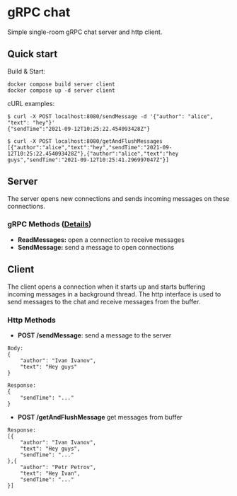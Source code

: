# gRPC chat
Simple single-room gRPC chat server and http client.

## Quick start

Build & Start:
```
docker compose build server client
docker compose up -d server client
```

cURL examples:
```
$ curl -X POST localhost:8080/sendMessage -d '{"author": "alice", "text": "hey"}'
{"sendTime":"2021-09-12T10:25:22.454093428Z"}

$ curl -X POST localhost:8080/getAndFlushMessages
[{"author":"alice","text":"hey","sendTime":"2021-09-12T10:25:22.454093428Z"},{"author":"alice","text":"hey guys","sendTime":"2021-09-12T10:25:41.296997047Z"}]
```

## Server
The server opens new connections and sends incoming messages on these connections.

### gRPC Methods ([Details](/proto/messenger.proto))
- **ReadMessages:** open a connection to receive messages
- **SendMessage:** send a message to open connections


## Client
The client opens a connection when it starts up and starts buffering incoming messages in a background thread. The http interface is used to send messages to the chat and receive messages from the buffer.

### Http Methods
- **POST /sendMessage**: send a message to the server
```
Body:
{
    "author": "Ivan Ivanov",
    "text": "Hey guys"
}

Response:
{
    "sendTime": "..."
}
```

- **POST /getAndFlushMessage** get messages from buffer

```
Response:
[{
    "author": "Ivan Ivanov",
    "text": "Hey guys",
    "sendTime": "..."
},{
    "author": "Petr Petrov",
    "text": "Hey Ivan",
    "sendTime": "..."
}]
```
